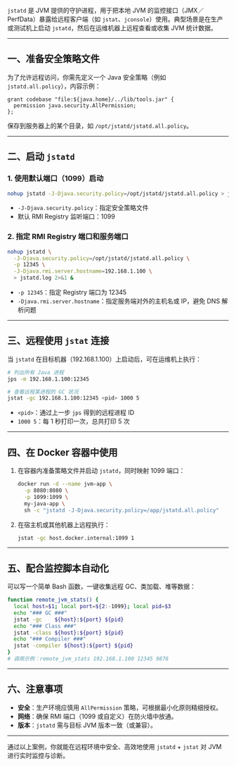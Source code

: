 `jstatd` 是 JVM 提供的守护进程，用于把本地 JVM 的监控接口（JMX／PerfData）暴露给远程客户端（如 `jstat`、`jconsole`）使用。典型场景是在生产或测试机上启动 `jstatd`，然后在运维机器上远程查看或收集 JVM 统计数据。

---

## 一、准备安全策略文件

为了允许远程访问，你需先定义一个 Java 安全策略（例如 `jstatd.all.policy`），内容示例：

```text
grant codebase "file:${java.home}/../lib/tools.jar" {
  permission java.security.AllPermission;
};
```

保存到服务器上的某个目录，如 `/opt/jstatd/jstatd.all.policy`。

---

## 二、启动 `jstatd`

### 1. 使用默认端口（1099）启动

```bash
nohup jstatd -J-Djava.security.policy=/opt/jstatd/jstatd.all.policy > jstatd.log 2>&1 &
```

* `-J-Djava.security.policy`：指定安全策略文件
* 默认 RMI Registry 监听端口：1099

### 2. 指定 RMI Registry 端口和服务端口

```bash
nohup jstatd \
  -J-Djava.security.policy=/opt/jstatd/jstatd.all.policy \
  -p 12345 \
  -J-Djava.rmi.server.hostname=192.168.1.100 \
  > jstatd.log 2>&1 &
```

* `-p 12345`：指定 Registry 端口为 12345
* `-Djava.rmi.server.hostname`：指定服务端对外的主机名或 IP，避免 DNS 解析问题

---

## 三、远程使用 `jstat` 连接

当 `jstatd` 在目标机器（192.168.1.100）上启动后，可在运维机上执行：

```bash
# 列出所有 Java 进程
jps -m 192.168.1.100:12345
```

```bash
# 查看远程某进程的 GC 状况
jstat -gc 192.168.1.100:12345 <pid> 1000 5
```

* `<pid>`：通过上一步 `jps` 得到的远程进程 ID
* `1000 5`：每 1 秒打印一次，总共打印 5 次

---

## 四、在 Docker 容器中使用

1. 在容器内准备策略文件并启动 `jstatd`，同时映射 1099 端口：

   ```bash
   docker run -d --name jvm-app \
     -p 8080:8080 \
     -p 1099:1099 \
     my-java-app \
     sh -c "jstatd -J-Djava.security.policy=/app/jstatd.all.policy"
   ```

2. 在宿主机或其他机器上远程执行：

   ```bash
   jstat -gc host.docker.internal:1099 1
   ```

---

## 五、配合监控脚本自动化

可以写一个简单 Bash 函数，一键收集远程 GC、类加载、堆等数据：

```bash
function remote_jvm_stats() {
  local host=$1; local port=${2:-1099}; local pid=$3
  echo "### GC ###"
  jstat -gc    ${host}:${port} ${pid}
  echo "### Class ###"
  jstat -class ${host}:${port} ${pid}
  echo "### Compiler ###"
  jstat -compiler ${host}:${port} ${pid}
}
# 调用示例：remote_jvm_stats 192.168.1.100 12345 9876
```

---

## 六、注意事项

* **安全**：生产环境应慎用 `AllPermission` 策略，可根据最小化原则精细授权。
* **网络**：确保 RMI 端口（1099 或自定义）在防火墙中放通。
* **版本**：`jstatd` 需与目标 JVM 版本一致（或兼容）。

---

通过以上案例，你就能在远程环境中安全、高效地使用 `jstatd` + `jstat` 对 JVM 进行实时监控与诊断。
